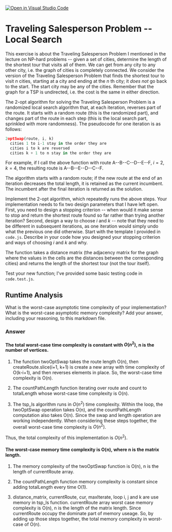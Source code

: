 [![Open in Visual Studio Code](https://classroom.github.com/assets/open-in-vscode-718a45dd9cf7e7f842a935f5ebbe5719a5e09af4491e668f4dbf3b35d5cca122.svg)](https://classroom.github.com/online_ide?assignment_repo_id=12894734&assignment_repo_type=AssignmentRepo)
# Traveling Salesperson Problem -- Local Search

This exercise is about the Traveling Salesperson Problem I mentioned in the
lecture on NP-hard problems -- given a set of cities, determine the length of
the shortest tour that visits all of them. We can get from any city to any other
city, i.e. the graph of cities is completely connected. We consider the version
of the Traveling Salesperson Problem that finds the shortest tour to visit $n$
cities, starting at a city and ending at the $n$ th city; it *does not* go
back to the start. The start city may be any of the cities. Remember that the
graph for a TSP is undirected, i.e. the cost is the same in either direction.

The 2-opt algorithm for solving the Traveling Salesperson Problem is a
randomized local search algorithm that, at each iteration, reverses part of the
route. It starts with a random route (this is the randomized part), and changes
part of the route in each step (this is the local search part, sprinkled with
more randomness). The pseudocode for one iteration is as follows:

```javascript
2optSwap(route, i, k)
  cities 1 to i-1 stay in the order they are
  cities i to k are reversed
  cities k + 1 to n stay in the order they are
```

For example, if I call the above function with route A--B--C--D--E--F, $i=2$,
$k=4$, the resulting route is A--B--E--D--C--F.

The algorithm starts with a random route; if the new route at the end of an
iteration decreases the total length, it is retained as the current incumbent.
The incumbent after the final iteration is returned as the solution.

Implement the 2-opt algorithm, which repeatedly runs the above steps. Your
implementation needs to fix two design parameters that I have left open. First,
you need to design a stopping criterion -- when would it make sense to stop and
return the shortest route found so far rather than trying another iteration?
Second, design a way to choose $i$ and $k$ -- note that they need to be
different in subsequent iterations, as one iteration would simply undo what
the previous one did otherwise. Start with the template I provided in `code.js`.
Describe in your code how you designed your stopping criterion and ways of
choosing $i$ and $k$ and why.

The function takes a distance matrix (the adjacency matrix for the graph where
the values in the cells are the distances between the corresponding cities) and
returns the length of the shortest tour (not the tour itself).

Test your new function; I've provided some basic testing code in `code.test.js`.

## Runtime Analysis

What is the worst-case asymptotic time complexity of your implementation? What
is the worst-case asymptotic memory complexity? Add your answer, including your
reasoning, to this markdown file.



### Answer

#### The total worst-case time complexity is constant with 	$O(n^2)$, n is the number of vertices.

1. The function twoOptSwap takes the route length O(n), then createRoute.slice(i+1, k+1) is create a new array with time complexity of O(k-i+1), and then reverses elements in place. So, the worst-case time complexity is O(n).

2. The countPathLength function iterating over route and count to totalLength whose worst-case time complexity is O(n).

3. The tsp_ls algorithm runs in $O(n^2)$ time complexity. Within the loop, the twoOptSwap operation takes O(n), and the countPathLength computation also takes O(n). Since the swap and length operation are working independently. When considering these steps together, the overall worst-case time complexity is $O(n^2)$.

Thus, the total complexity of this implementation is $O(n^2)$.



#### The worst-case memory time complexity is O(n), where n is the matrix length.



1. The memory complexity of the twoOptSwap function is O(n), n is the length of currentRoute array.

2. The countPathLength function memory complexity is constant since adding totalLength every time O(1).

3. distance_matrix, currentRoute, cur, maxIterate, loop i, j and k are use memory in tsp_ls function. currentRoute array worst case memory complexity is O(n), n is the length of the matrix length. Since  currentRoute occupy the dominate part of memory useage. So, by adding up those steps together, the total memory complexity in worst-case of O(n).
